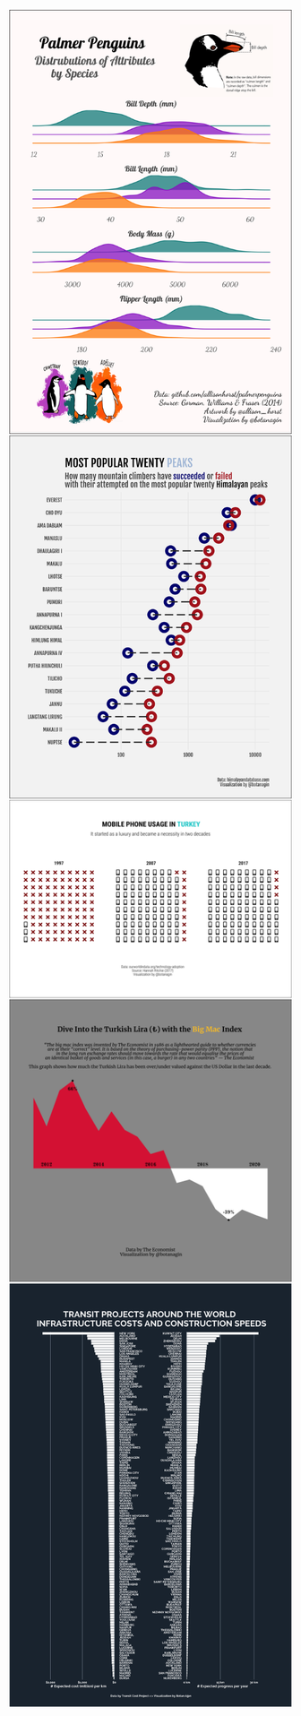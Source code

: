 ![](https://raw.githubusercontent.com/botan/tidytuesday/main/plots/2020-w31-palmerpenguins.png)
![](https://raw.githubusercontent.com/botan/tidytuesday/main/plots/2020-w39-himalayanclimbing.png)
![](https://raw.githubusercontent.com/botan/tidytuesday/main/plots/2020-w46-phones.png)
![](https://raw.githubusercontent.com/botan/tidytuesday/main/plots/2020-w52-bigmacindex.png)
![](https://raw.githubusercontent.com/botan/tidytuesday/main/plots/2021-w02-transitcosts.png)
